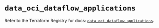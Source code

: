 # `data_oci_dataflow_applications`

Refer to the Terraform Registry for docs: [`data_oci_dataflow_applications`](https://registry.terraform.io/providers/oracle/oci/6.18.0/docs/data-sources/dataflow_applications).
